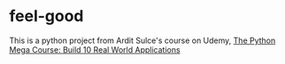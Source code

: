 # feel-good

This is a python project from Ardit Sulce's course on Udemy, [The Python Mega Course: Build 10 Real World Applications](https://www.udemy.com/course/the-python-mega-course/)
